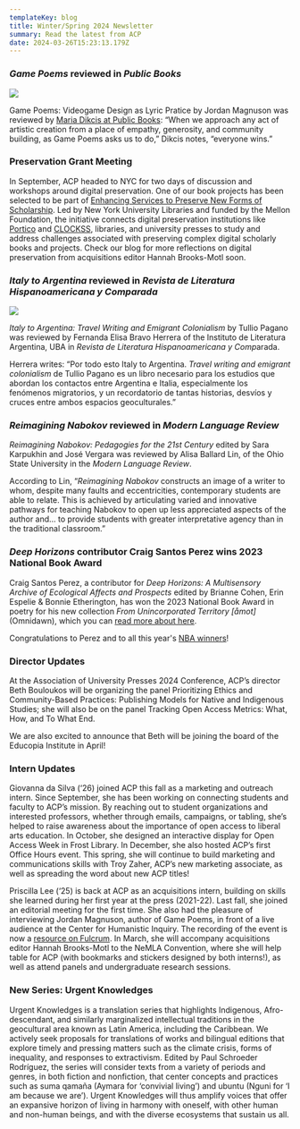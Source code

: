 ```yaml
---
templateKey: blog
title: Winter/Spring 2024 Newsletter
summary: Read the latest from ACP
date: 2024-03-26T15:23:13.179Z
---
```

### *Game Poems* ﻿reviewed in *Public Books*

![](assets/magnuson_cover_front_small.jpg)

Game Poems: Videogame Design as Lyric Pratice by Jordan Magnuson was reviewed by [Maria Dikcis at Public Books](https://r20.rs6.net/tn.jsp?f=001GTx3jh-L6qd_1f-eFfDDaV60I4dJKYLFqmLqBHddFNuvatJLAablTswmC9N-VkR7ym0UfpUADjIA6alWLOcBRs-5XfOaju494f6bJnu9iX1Tynfj7pGH6IIcUqrf6lWmyq_KH2GYcIip13ySr4p2ouKyQimRlyDbnrFrPKR_rvoDRijgauOkW5PU4gS7ZpRO6CO42KmFKfo=&c=_VhwW0EXlpiUbq-HNRSs1dT6rmtIj8BehZeY7yM4FuqAnK8aHpBSZw==&ch=QucXrKT2LlEQShDcwfw81LfzJS7axTYVnJ4rkAwgvJpF3gbB-XeJcw==): “When we approach any act of artistic creation from a place of empathy, generosity, and community building, as Game Poems asks us to do,” Dikcis notes, “everyone wins.”

### Preservation Grant Meeting

In September, ACP headed to NYC for two days of discussion and workshops around digital preservation. One of our book projects has been selected to be part of [Enhancing Services to Preserve New Forms of Scholarship](https://r20.rs6.net/tn.jsp?f=001GTx3jh-L6qd_1f-eFfDDaV60I4dJKYLFqmLqBHddFNuvatJLAablTswmC9N-VkR71-tkVjyy3OXsVVzvMF7a-0RomWEvBJPEsImMLDYJxXbQOhr4ZbccXYj01U7GWGF3yDErVk54Dum03yKKaYQSDUAbZld9P3Itp1OLoGclDxA=&c=_VhwW0EXlpiUbq-HNRSs1dT6rmtIj8BehZeY7yM4FuqAnK8aHpBSZw==&ch=QucXrKT2LlEQShDcwfw81LfzJS7axTYVnJ4rkAwgvJpF3gbB-XeJcw==). Led by New York University Libraries and funded by the Mellon Foundation, the initiative connects digital preservation institutions like [Portico](https://r20.rs6.net/tn.jsp?f=001GTx3jh-L6qd_1f-eFfDDaV60I4dJKYLFqmLqBHddFNuvatJLAablTswmC9N-VkR70oaMIRM53ui5XTwLq3ZHikZnrDNUqAh4Ly-RSehXdGZ9-lVbtnEimqvnHQY4R0i17XAN37cbZYJhp1yTOlv7PQ==&c=_VhwW0EXlpiUbq-HNRSs1dT6rmtIj8BehZeY7yM4FuqAnK8aHpBSZw==&ch=QucXrKT2LlEQShDcwfw81LfzJS7axTYVnJ4rkAwgvJpF3gbB-XeJcw==) and [CLOCKSS](https://r20.rs6.net/tn.jsp?f=001GTx3jh-L6qd_1f-eFfDDaV60I4dJKYLFqmLqBHddFNuvatJLAablTswmC9N-VkR74Ibc-vDn7HkodzhNveGybHhi644V1FViIzDXj0HDYz_KKgCZiyJZGVJS9bePeLf6ovJr0As0vQo=&c=_VhwW0EXlpiUbq-HNRSs1dT6rmtIj8BehZeY7yM4FuqAnK8aHpBSZw==&ch=QucXrKT2LlEQShDcwfw81LfzJS7axTYVnJ4rkAwgvJpF3gbB-XeJcw==), libraries, and university presses to study and address challenges associated with preserving complex digital scholarly books and projects. Check our blog for more reflections on digital preservation from acquisitions editor Hannah Brooks-Motl soon.

### *Italy to Argentina* reviewed in *Revista de Literatura Hispanoamericana y Comparada*

![](assets/pagano.jpg)

*Italy to Argentina: Travel Writing and Emigrant Colonialism* by Tullio Pagano was reviewed by Fernanda Elisa Bravo Herrera of the Instituto de Literatura Argentina, UBA in *Revista de Literatura Hispanoamericana y Comp*arada.

Herrera writes: “Por todo esto Italy to Argentina. *Travel writing and emigrant colonialism* de Tullio Pagano es un libro necesario para los estudios que abordan los contactos entre Argentina e Italia, especialmente los fenómenos migratorios, y un recordatorio de tantas historias, desvíos y cruces entre ambos espacios geoculturales.”

### *Reimagining Nabokov* reviewed in *Modern Language Re﻿view*

*Reimagining Nabokov: Pedagogies for the 21st Century* edited by Sara Karpukhin and José Vergara was reviewed by Alisa Ballard Lin, of the Ohio State University in the *Modern Language Review*.

According to Lin, “*Reimagining Nabokov* constructs an image of a writer to whom, despite many faults and eccentricities, contemporary students are able to relate. This is achieved by articulating varied and innovative pathways for teaching Nabokov to open up less appreciated aspects of the author and... to provide students with greater interpretative agency than in the traditional classroom.”

### *Deep Horizons* contributor Craig Santos Perez wins 2023 National Book Award

Craig Santos Perez, a contributor for *Deep Horizons: A Multisensory Archive of Ecological Affects and Prospects* edited by Brianne Cohen, Erin Espelie & Bonnie Etherington, has won the 2023 National Book Award in poetry for his new collection *From Unincorporated Territory \[åmot]* (Omnidawn), which you can [read more about here](https://press.uchicago.edu/ucp/books/book/distributed/F/bo196817480.html). 

Congratulations to Perez and to all this year's [NBA winners](https://r20.rs6.net/tn.jsp?f=001GTx3jh-L6qd_1f-eFfDDaV60I4dJKYLFqmLqBHddFNuvatJLAablTswmC9N-VkR71321oRtSfHcCEwvhn3vJl6g-JRL-TnAiNI5kWy0njOehz5jVwDMVr4N0RF11SEOz267D2V60ZnBTqJn7-jZQwuZ21RX8yHj0PfLjnVSd3-CGuOH9oGApOfb8lQGgdb4Kw0RufbFqSQHP2URrzJCXxg==&c=_VhwW0EXlpiUbq-HNRSs1dT6rmtIj8BehZeY7yM4FuqAnK8aHpBSZw==&ch=QucXrKT2LlEQShDcwfw81LfzJS7axTYVnJ4rkAwgvJpF3gbB-XeJcw==)!

### Director Updates

At the Association of University Presses 2024 Conference, ACP’s director Beth Bouloukos will be organizing the panel Prioritizing Ethics and Community-Based Practices: Publishing Models for Native and Indigenous Studies; she will also be on the panel Tracking Open Access Metrics: What, How, and To What End.

We are also excited to announce that Beth will be joining the board of the Educopia Institute in April!

### Intern Updates

Giovanna da Silva (‘26) joined ACP this fall as a marketing and outreach intern. Since September, she has been working on connecting students and faculty to ACP’s mission. By reaching out to student organizations and interested professors, whether through emails, campaigns, or tabling, she’s helped to raise awareness about the importance of open access to liberal arts education. In October, she designed an interactive display for Open Access Week in Frost Library. In December, she also hosted ACP’s first Office Hours event. This spring, she will continue to build marketing and communications skills with Troy Zaher, ACP’s new marketing associate, as well as spreading the word about new ACP titles!

Priscilla Lee (‘25) is back at ACP as an acquisitions intern, building on skills she learned during her first year at the press (2021-22). Last fall, she joined an editorial meeting for the first time. She also had the pleasure of interviewing Jordan Magnuson, author of Game Poems, in front of a live audience at the Center for Humanistic Inquiry. The recording of the event is now a [resource on Fulcrum](https://r20.rs6.net/tn.jsp?f=001GTx3jh-L6qd_1f-eFfDDaV60I4dJKYLFqmLqBHddFNuvatJLAablTswmC9N-VkR7-ZgVqctxW2dARz1DLhBOjSun9dhpSZ4jlLPUbMLb-nQxF3Q5mRXFsa0MyUxT9oM4-0IPiCG9sQZHL9IZuII86bcyAyIsI_P9oCMZGQNnH43HZqJLYo2uyv9C_l2KVhhueEokU-5E4Ho=&c=_VhwW0EXlpiUbq-HNRSs1dT6rmtIj8BehZeY7yM4FuqAnK8aHpBSZw==&ch=QucXrKT2LlEQShDcwfw81LfzJS7axTYVnJ4rkAwgvJpF3gbB-XeJcw==). In March, she will accompany acquisitions editor Hannah Brooks-Motl to the NeMLA Convention, where she will help table for ACP (with bookmarks and stickers designed by both interns!), as well as attend panels and undergraduate research sessions.

### New Series: Urgent Knowledges

Urgent Knowledges is a translation series that highlights Indigenous, Afro-descendant, and similarly marginalized intellectual traditions in the geocultural area known as Latin America, including the Caribbean. We actively seek proposals for translations of works and bilingual editions that explore timely and pressing matters such as the climate crisis, forms of inequality, and responses to extractivism. Edited by Paul Schroeder Rodríguez, the series will consider texts from a variety of periods and genres, in both fiction and nonfiction, that center concepts and practices such as suma qamaña (Aymara for ‘convivial living’) and ubuntu (Nguni for ‘I am because we are’). Urgent Knowledges will thus amplify voices that offer an expansive horizon of living in harmony with oneself, with other human and non-human beings, and with the diverse ecosystems that sustain us all.
